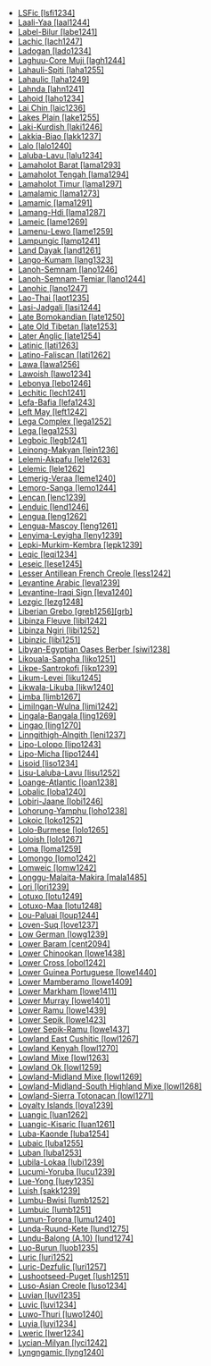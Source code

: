 - [LSFic [lsfi1234]](tree/sign1238/deaf1237/lsfi1234/md.ini)
- [Laali-Yaa [laal1244]](tree/atla1278/volt1241/benu1247/bant1294/sout3152/narr1281/cent2260/west2968/nzad1235/lwer1234/ding1244/loan1238/kwil1238/kasa1251/moye1234/inte1264/west2969/nort3377/nzeb1234/laal1244/md.ini)
- [Label-Bilur [labe1241]](tree/aust1307/mala1545/cent2237/east2712/ocea1241/west2818/meso1253/newi1242/stge1234/labe1241/md.ini)
- [Lachic [lach1247]](tree/taik1256/kada1291/sout3143/west2798/lach1247/md.ini)
- [Ladogan [lado1234]](tree/ural1272/finn1317/coas1319/neva1234/nort3282/lado1234/md.ini)
- [Laghuu-Core Muji [lagh1244]](tree/sino1245/burm1265/lolo1265/lolo1267/nili1235/sout3212/high1272/muji1235/lagh1244/md.ini)
- [Lahauli-Spiti [laha1255]](tree/sino1245/bodi1256/bodi1257/oldm1245/tibe1276/late1253/laha1255/md.ini)
- [Lahaulic [laha1249]](tree/sino1245/bodi1256/tibe1275/west2868/laha1249/md.ini)
- [Lahnda [lahn1241]](tree/indo1319/clas1257/indo1320/indo1321/indo1324/sind1278/lahn1241/md.ini)
- [Lahoid [laho1234]](tree/sino1245/burm1265/lolo1265/lolo1267/laho1234/md.ini)
- [Lai Chin [laic1236]](tree/sino1245/kuki1245/kuki1246/cent2330/cent2005/laic1236/md.ini)
- [Lakes Plain [lake1255]](tree/lake1255/md.ini)
- [Laki-Kurdish [laki1246]](tree/indo1319/clas1257/indo1320/iran1269/cent2317/cent2318/nort3177/laki1246/md.ini)
- [Lakkia-Biao [lakk1237]](tree/taik1256/kamt1241/lakk1237/md.ini)
- [Lalo [lalo1240]](tree/sino1245/burm1265/lolo1265/lolo1267/nili1235/liso1234/nucl1734/lisu1252/lalu1234/lalo1240/md.ini)
- [Laluba-Lavu [lalu1234]](tree/sino1245/burm1265/lolo1265/lolo1267/nili1235/liso1234/nucl1734/lisu1252/lalu1234/md.ini)
- [Lamaholot Barat [lama1293]](tree/aust1307/mala1545/cent2237/cent2245/bima1248/flor1239/lama1293/md.ini)
- [Lamaholot Tengah [lama1294]](tree/aust1307/mala1545/cent2237/cent2245/bima1248/flor1239/lama1294/md.ini)
- [Lamaholot Timur [lama1297]](tree/aust1307/mala1545/cent2237/cent2245/bima1248/flor1239/lama1297/md.ini)
- [Lamalamic [lama1273]](tree/pama1250/pama1251/lama1273/md.ini)
- [Lamamic [lama1291]](tree/aust1305/bahn1264/nort3150/lama1291/md.ini)
- [Lamang-Hdi [lama1287]](tree/afro1255/chad1250/bium1280/nort3156/lama1287/md.ini)
- [Lameic [lame1269]](tree/atla1278/volt1241/benu1247/kain1275/cent2242/basa1288/east2404/josa1234/nort3210/lame1269/md.ini)
- [Lamenu-Lewo [lame1259]](tree/aust1307/mala1545/cent2237/east2712/ocea1241/nort3195/cent2269/epie1239/epii1237/lame1259/md.ini)
- [Lampungic [lamp1241]](tree/aust1307/mala1545/lamp1241/md.ini)
- [Land Dayak [land1261]](tree/aust1307/mala1545/land1261/md.ini)
- [Lango-Kumam [lang1323]](tree/nilo1247/west2493/luob1235/sout2831/lang1323/md.ini)
- [Lanoh-Semnam [lano1246]](tree/aust1305/asli1243/cent1987/seno1278/lano1244/lano1246/md.ini)
- [Lanoh-Semnam-Temiar [lano1244]](tree/aust1305/asli1243/cent1987/seno1278/lano1244/md.ini)
- [Lanohic [lano1247]](tree/aust1305/asli1243/cent1987/seno1278/lano1244/lano1246/lano1247/md.ini)
- [Lao-Thai [laot1235]](tree/taik1256/kamt1241/daic1238/daic1237/cent2251/wenm1239/sapa1255/sout3184/sput1235/laot1235/md.ini)
- [Lasi-Jadgali [lasi1244]](tree/indo1319/clas1257/indo1320/indo1321/indo1324/sind1278/sind1279/lasi1244/md.ini)
- [Late Bomokandian [late1250]](tree/atla1278/volt1241/benu1247/bant1294/sout3152/narr1281/cent2260/nort3376/rive1266/ngir1248/ngir1250/ngom1276/abab1240/oldb1234/midd1348/late1250/md.ini)
- [Late Old Tibetan [late1253]](tree/sino1245/bodi1256/bodi1257/oldm1245/tibe1276/late1253/md.ini)
- [Later Anglic [late1254]](tree/indo1319/clas1257/germ1287/nort3152/west2793/nort3175/angl1264/angl1265/late1254/md.ini)
- [Latinic [lati1263]](tree/indo1319/clas1257/ital1284/lati1262/lati1263/md.ini)
- [Latino-Faliscan [lati1262]](tree/indo1319/clas1257/ital1284/lati1262/md.ini)
- [Lawa [lawa1256]](tree/aust1305/khas1273/pala1352/east2331/waic1245/wala1271/lawa1256/md.ini)
- [Lawoish [lawo1234]](tree/sino1245/burm1265/lolo1265/lolo1267/nili1235/lawo1234/md.ini)
- [Lebonya [lebo1246]](tree/atla1278/volt1241/benu1247/bant1294/sout3152/narr1281/cent2260/nort3376/inne1246/kele1261/kele1263/sopo1239/sole1244/lebo1246/md.ini)
- [Lechitic [lech1241]](tree/indo1319/clas1257/balt1263/slav1255/west2792/lech1241/md.ini)
- [Lefa-Bafia [lefa1243]](tree/atla1278/volt1241/benu1247/bant1294/sout3152/narr1281/bant1295/bafi1244/nucl1740/lefa1243/md.ini)
- [Left May [left1242]](tree/left1242/md.ini)
- [Lega Complex [lega1252]](tree/atla1278/volt1241/benu1247/bant1294/sout3152/narr1281/east2731/nyan1317/mitu1241/lega1252/md.ini)
- [Lega [lega1253]](tree/atla1278/volt1241/benu1247/bant1294/sout3152/narr1281/east2731/nyan1317/mitu1241/lega1252/lega1253/md.ini)
- [Legboic [legb1241]](tree/atla1278/volt1241/benu1247/delt1251/uppe1418/cent2027/east2400/mbem1251/legb1241/md.ini)
- [Leinong-Makyan [lein1236]](tree/sino1245/brah1260/kony1246/kony1247/khia1235/lein1236/md.ini)
- [Lelemi-Akpafu [lele1263]](tree/atla1278/volt1241/kwav1236/nato1234/lele1262/lele1263/md.ini)
- [Lelemic [lele1262]](tree/atla1278/volt1241/kwav1236/nato1234/lele1262/md.ini)
- [Lemerig-Veraa [leme1240]](tree/aust1307/mala1545/cent2237/east2712/ocea1241/nort3195/nort3205/torr1262/leme1240/md.ini)
- [Lemoro-Sanga [lemo1244]](tree/atla1278/volt1241/benu1247/kain1275/cent2242/basa1288/east2404/josa1234/nort3210/nort3215/chok1248/lemo1244/md.ini)
- [Lencan [lenc1239]](tree/lenc1239/md.ini)
- [Lenduic [lend1246]](tree/cent2225/lend1246/md.ini)
- [Lengua [leng1262]](tree/leng1261/leng1262/md.ini)
- [Lengua-Mascoy [leng1261]](tree/leng1261/md.ini)
- [Lenyima-Leyigha [leny1239]](tree/atla1278/volt1241/benu1247/delt1251/uppe1418/cent2027/east2400/mbem1251/legb1241/leny1239/md.ini)
- [Lepki-Murkim-Kembra [lepk1239]](tree/lepk1239/md.ini)
- [Leqic [leqi1234]](tree/sino1245/burm1265/lolo1265/burm1266/nort2720/high1273/leqi1234/md.ini)
- [Leseic [lese1245]](tree/cent2225/memb1239/mang1425/lese1245/md.ini)
- [Lesser Antillean French Creole [less1242]](tree/indo1319/clas1257/ital1284/lati1262/lati1263/impe1234/roma1334/ital1285/west2813/shif1234/nort3208/gall1280/oila1234/cent2283/macr1273/circ1240/less1242/md.ini)
- [Levantine Arabic [leva1239]](tree/afro1255/semi1276/west2786/cent2236/arab1394/arab1395/leva1239/md.ini)
- [Levantine-Iraqi Sign [leva1240]](tree/sign1238/deaf1237/arab1398/leva1240/md.ini)
- [Lezgic [lezg1248]](tree/nakh1245/dagh1238/lezg1248/md.ini)
- [Liberian Grebo [greb1256][grb]](tree/krua1234/west2485/greb1257/greb1256/md.ini)
- [Libinza Fleuve [libi1242]](tree/atla1278/volt1241/benu1247/bant1294/sout3152/narr1281/cent2260/nort3376/rive1266/ngir1248/ngir1252/ngir1254/libi1251/libi1242/md.ini)
- [Libinza Ngiri [libi1252]](tree/atla1278/volt1241/benu1247/bant1294/sout3152/narr1281/cent2260/nort3376/rive1266/ngir1248/ngir1252/ngir1254/libi1251/libi1252/md.ini)
- [Libinzic [libi1251]](tree/atla1278/volt1241/benu1247/bant1294/sout3152/narr1281/cent2260/nort3376/rive1266/ngir1248/ngir1252/ngir1254/libi1251/md.ini)
- [Libyan-Egyptian Oases Berber [siwi1238]](tree/afro1255/berb1260/grea1296/siwi1238/md.ini)
- [Likouala-Sangha [liko1251]](tree/atla1278/volt1241/benu1247/bant1294/sout3152/narr1281/cent2260/nort3376/rive1266/liko1251/md.ini)
- [Likpe-Santrokofi [likp1239]](tree/atla1278/volt1241/kwav1236/nato1234/lele1262/likp1239/md.ini)
- [Likum-Levei [liku1245]](tree/aust1307/mala1545/cent2237/east2712/ocea1241/admi1239/east2459/manu1262/west2533/west2849/liku1245/md.ini)
- [Likwala-Likuba [likw1240]](tree/atla1278/volt1241/benu1247/bant1294/sout3152/narr1281/cent2260/nort3376/rive1266/ngir1248/ngir1252/ngir1254/boba1248/boba1249/likw1240/md.ini)
- [Limba [limb1267]](tree/atla1278/limb1267/md.ini)
- [Limilngan-Wulna [limi1242]](tree/limi1242/md.ini)
- [Lingala-Bangala [ling1269]](tree/atla1278/volt1241/benu1247/bant1294/sout3152/narr1281/cent2260/nort3376/rive1266/ngir1248/ngir1252/ngir1254/boba1248/boba1249/boba1250/ling1269/md.ini)
- [Lingao [ling1270]](tree/taik1256/kamt1241/daic1238/beic1239/ling1270/md.ini)
- [Linngithigh-Alngith [leni1237]](tree/pama1250/pama1251/nort2758/leni1237/md.ini)
- [Lipo-Lolopo [lipo1243]](tree/sino1245/burm1265/lolo1265/lolo1267/nili1235/liso1234/lipo1243/md.ini)
- [Lipo-Micha [lipo1244]](tree/sino1245/burm1265/lolo1265/lolo1267/nili1235/liso1234/lipo1243/lipo1244/md.ini)
- [Lisoid [liso1234]](tree/sino1245/burm1265/lolo1265/lolo1267/nili1235/liso1234/md.ini)
- [Lisu-Laluba-Lavu [lisu1252]](tree/sino1245/burm1265/lolo1265/lolo1267/nili1235/liso1234/nucl1734/lisu1252/md.ini)
- [Loange-Atlantic [loan1238]](tree/atla1278/volt1241/benu1247/bant1294/sout3152/narr1281/cent2260/west2968/nzad1235/lwer1234/ding1244/loan1238/md.ini)
- [Lobalic [loba1240]](tree/atla1278/volt1241/benu1247/bant1294/sout3152/narr1281/cent2260/nort3376/rive1266/ngir1248/ngir1252/ngir1253/loba1240/md.ini)
- [Lobiri-Jaane [lobi1246]](tree/atla1278/volt1241/nort3149/gura1261/cent2243/sout3164/lobi1246/md.ini)
- [Lohorung-Yamphu [loho1238]](tree/sino1245/hima1249/maha1306/kira1253/east2719/uppe1412/loho1238/md.ini)
- [Lokoic [loko1252]](tree/atla1278/volt1241/benu1247/delt1251/uppe1418/cent2027/east2400/loko1252/md.ini)
- [Lolo-Burmese [lolo1265]](tree/sino1245/burm1265/lolo1265/md.ini)
- [Loloish [lolo1267]](tree/sino1245/burm1265/lolo1265/lolo1267/md.ini)
- [Loma [loma1259]](tree/mand1469/west2780/mand1431/sout2842/mend1263/loma1259/md.ini)
- [Lomongo [lomo1242]](tree/atla1278/volt1241/benu1247/bant1294/sout3152/narr1281/cent2260/nort3376/inne1246/vieu1234/mong1351/lomo1242/md.ini)
- [Lomweic [lomw1242]](tree/atla1278/volt1241/benu1247/bant1294/sout3152/narr1281/east2731/sout3180/soth1250/soth1251/maku1247/maku1279/lomw1242/md.ini)
- [Longgu-Malaita-Makira [mala1485]](tree/aust1307/mala1545/cent2237/east2712/ocea1241/sout2853/mala1485/md.ini)
- [Lori [lori1239]](tree/cent2225/sara1341/moro1282/moro1293/lori1239/md.ini)
- [Lotuxo [lotu1249]](tree/nilo1247/east2418/teso1247/lotu1248/lotu1249/md.ini)
- [Lotuxo-Maa [lotu1248]](tree/nilo1247/east2418/teso1247/lotu1248/md.ini)
- [Lou-Paluai [loup1244]](tree/aust1307/mala1545/cent2237/east2712/ocea1241/admi1239/east2459/sout2879/loup1244/md.ini)
- [Loven-Suq [love1237]](tree/aust1305/bahn1264/west2399/nucl1299/love1237/md.ini)
- [Low German [lowg1239]](tree/indo1319/clas1257/germ1287/nort3152/west2793/nort3175/alts1234/midd1345/lowg1239/md.ini)
- [Lower Baram [cent2094]](tree/aust1307/mala1545/nort3253/nort3171/bera1263/cent2094/md.ini)
- [Lower Chinookan [lowe1438]](tree/chin1490/lowe1438/md.ini)
- [Lower Cross [obol1242]](tree/atla1278/volt1241/benu1247/delt1251/obol1242/md.ini)
- [Lower Guinea Portuguese [lowe1440]](tree/indo1319/clas1257/ital1284/lati1262/lati1263/impe1234/roma1334/ital1285/west2813/shif1234/sout3183/west2838/gali1263/macr1272/lowe1440/md.ini)
- [Lower Mamberamo [lowe1409]](tree/aust1307/mala1545/cent2237/east2712/sout2850/sout3229/lowe1409/md.ini)
- [Lower Markham [lowe1411]](tree/aust1307/mala1545/cent2237/east2712/ocea1241/west2818/nort3206/huon1245/mark1257/lowe1411/md.ini)
- [Lower Murray [lowe1401]](tree/pama1250/sout3135/vict1234/lowe1401/md.ini)
- [Lower Ramu [lowe1439]](tree/lowe1437/ramu1234/lowe1439/md.ini)
- [Lower Sepik [lowe1423]](tree/lowe1437/lowe1423/md.ini)
- [Lower Sepik-Ramu [lowe1437]](tree/lowe1437/md.ini)
- [Lowland East Cushitic [lowl1267]](tree/afro1255/cush1243/east2699/lowl1267/md.ini)
- [Lowland Kenyah [lowl1270]](tree/aust1307/mala1545/nort3253/nort3171/keny1280/lowl1270/md.ini)
- [Lowland Mixe [lowl1263]](tree/mixe1284/mixe1286/oaxa1241/lowl1268/lowl1269/lowl1263/md.ini)
- [Lowland Ok [lowl1259]](tree/nucl1709/cent2116/awyu1265/okok1235/okkk1242/lowl1259/md.ini)
- [Lowland-Midland Mixe [lowl1269]](tree/mixe1284/mixe1286/oaxa1241/lowl1268/lowl1269/md.ini)
- [Lowland-Midland-South Highland Mixe [lowl1268]](tree/mixe1284/mixe1286/oaxa1241/lowl1268/md.ini)
- [Lowland-Sierra Totonacan [lowl1271]](tree/toto1251/toto1252/cent1397/lowl1271/md.ini)
- [Loyalty Islands [loya1239]](tree/aust1307/mala1545/cent2237/east2712/ocea1241/sout3173/newc1243/loya1239/md.ini)
- [Luangic [luan1262]](tree/aust1307/mala1545/cent2237/cent2245/timo1259/east2732/luan1261/luan1262/md.ini)
- [Luangic-Kisaric [luan1261]](tree/aust1307/mala1545/cent2237/cent2245/timo1259/east2732/luan1261/md.ini)
- [Luba-Kaonde [luba1254]](tree/atla1278/volt1241/benu1247/bant1294/sout3152/narr1281/cent2260/luba1253/luba1254/md.ini)
- [Lubaic [luba1255]](tree/atla1278/volt1241/benu1247/bant1294/sout3152/narr1281/cent2260/luba1253/luba1254/luba1255/md.ini)
- [Luban [luba1253]](tree/atla1278/volt1241/benu1247/bant1294/sout3152/narr1281/cent2260/luba1253/md.ini)
- [Lubila-Lokaa [lubi1239]](tree/atla1278/volt1241/benu1247/delt1251/uppe1418/cent2027/east2400/loko1252/lubi1239/md.ini)
- [Lucumi-Yoruba [lucu1239]](tree/atla1278/volt1241/benu1247/defo1239/yoru1244/edek1238/edea1234/east2738/sout3186/nucl1747/lucu1239/md.ini)
- [Lue-Yong [luey1235]](tree/taik1256/kamt1241/daic1238/daic1237/cent2251/wenm1239/sapa1255/sout3184/sout2743/luey1235/md.ini)
- [Luish [sakk1239]](tree/sino1245/brah1260/jing1259/sakk1239/md.ini)
- [Lumbu-Bwisi [lumb1252]](tree/atla1278/volt1241/benu1247/bant1294/sout3152/narr1281/cent2260/west2968/nzad1235/lwer1234/ding1244/loan1238/klce1234/kiko1235/nucl1804/kiko1234/kamb1321/kila1239/sout3249/west2874/vili1240/lumb1251/lumb1252/md.ini)
- [Lumbuic [lumb1251]](tree/atla1278/volt1241/benu1247/bant1294/sout3152/narr1281/cent2260/west2968/nzad1235/lwer1234/ding1244/loan1238/klce1234/kiko1235/nucl1804/kiko1234/kamb1321/kila1239/sout3249/west2874/vili1240/lumb1251/md.ini)
- [Lumun-Torona [lumu1240]](tree/narr1279/lumu1240/md.ini)
- [Lunda-Ruund-Kete [lund1275]](tree/atla1278/volt1241/benu1247/bant1294/sout3152/narr1281/cent2260/njil1234/sout3233/chok1246/ruun1239/lund1275/md.ini)
- [Lundu-Balong (A.10) [lund1274]](tree/atla1278/volt1241/benu1247/bant1294/sout3152/narr1281/bant1295/lund1274/md.ini)
- [Luo-Burun [luob1235]](tree/nilo1247/west2493/luob1235/md.ini)
- [Luric [luri1252]](tree/indo1319/clas1257/indo1320/iran1269/sout3157/midd1352/mode1259/luri1257/luri1252/md.ini)
- [Luric-Dezfulic [luri1257]](tree/indo1319/clas1257/indo1320/iran1269/sout3157/midd1352/mode1259/luri1257/md.ini)
- [Lushootseed-Puget [lush1251]](tree/sali1255/coas1325/cent2129/lush1251/md.ini)
- [Luso-Asian Creole [luso1234]](tree/indo1319/clas1257/ital1284/lati1262/lati1263/impe1234/roma1334/ital1285/west2813/shif1234/sout3183/west2838/gali1263/macr1272/luso1234/md.ini)
- [Luvian [luvi1235]](tree/indo1319/anat1257/luvi1234/luvi1235/md.ini)
- [Luvic [luvi1234]](tree/indo1319/anat1257/luvi1234/md.ini)
- [Luwo-Thuri [luwo1240]](tree/nilo1247/west2493/luob1235/nort2814/luwo1240/md.ini)
- [Luyia [luyi1234]](tree/atla1278/volt1241/benu1247/bant1294/sout3152/narr1281/east2731/nort3203/grea1289/grea1291/luyi1234/md.ini)
- [Lweric [lwer1234]](tree/atla1278/volt1241/benu1247/bant1294/sout3152/narr1281/cent2260/west2968/nzad1235/lwer1234/md.ini)
- [Lycian-Milyan [lyci1242]](tree/indo1319/anat1257/luvi1234/lyci1242/md.ini)
- [Lyngngamic [lyng1240]](tree/aust1305/khas1273/khas1268/khas1274/lyng1240/md.ini)
